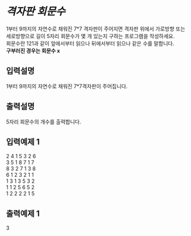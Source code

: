 # _격자판 회문수_
1부터 9까지의 자연수로 채워진 7*7 격자판이 주어지면 격자판 위에서 가로방향 또는   
세로방향으로 길이 5자리 회문수가 몇 개 있는지 구하는 프로그램을 작성하세요.  
회문수란 121과 같이 앞에서부터 읽으나 뒤에서부터 읽으나 같은 수를 말합니다.  
**구부러진 경우는 회문수 x**
## 입력설명
1부터 9까지의 자연수로 채워진 7*7격자판이 주어집니다.
## 출력설명
5자리 회문수의 개수를 출력합니다.
## 입력예제 1
2 4 1 5 3 2 6  
3 5 1 8 7 1 7  
8 3 2 7 1 3 8  
6 1 2 3 2 1 1   
1 3 1 3 5 3 2  
1 1 2 5 6 5 2  
1 2 2 2 2 1 5  
## 출력예제 1
3

